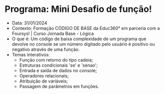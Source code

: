 # Programa: Mini Desafio de função!
- Data: 31/01/2024
- Contexto: Formação CÓDIGO DE BASE da Educ360° em parceria com a Foursys! | Curso Jornada Base - Lógica
- O que é: Um código de baixa complexidade de um programa que devolve no console se um número digitado pelo usuário é positivo ou negativo através de uma função.
- Temas interativos:
  -  Função com retorno do tipo cadeia;
  -  Estruturas condicionais 'se' e 'senao';
  -  Entrada e saída de dados no console;
  -  Operadores relacionais;
  -  Atribuição de variáveis;
  -  Passagem de parâmetros em funções.
